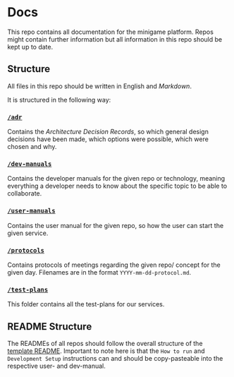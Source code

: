 # Docs

This repo contains all documentation for the minigame platform. Repos might contain further information but all information in this repo should be kept up to date.

## Structure

All files in this repo should be written in English and _Markdown_.

It is structured in the following way:

### [`/adr`](adr)

Contains the _Architecture Decision Records_, so which general design decisions have been made, which options were possible, which were chosen and why.

### [`/dev-manuals`](dev-manuals)

Contains the developer manuals for the given repo or technology, meaning everything a developer needs to know about the specific topic to be able to collaborate.

### [`/user-manuals`](user-manuals/README.md)

Contains the user manual for the given repo, so how the user can start the given service.

### [`/protocols`](protocols)

Contains protocols of meetings regarding the given repo/ concept for the given day. Filenames are in the format `YYYY-mm-dd-protocol.md`.

### [`/test-plans`](test-plans)

This folder contains all the test-plans for our services.

## README Structure

The READMEs of all repos should follow the overall structure of the [template README](template-README.md).
Important to note here is that the `How to run` and `Development Setup` instructions can and should be copy-pasteable into the respective user- and dev-manual.
